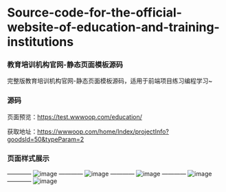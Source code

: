 # Source-code-for-the-official-website-of-education-and-training-institutions
### 教育培训机构官网-静态页面模板源码

完整版教育培训机构官网-静态页面模板源码，适用于前端项目练习编程学习~

### 源码

页面预览：https://test.wwwoop.com/education/

获取地址：https://wwwoop.com/home/Index/projectInfo?goodsId=50&typeParam=2

### 页面样式展示
————
![image](https://github.com/user-attachments/assets/6a2969d3-869e-48cc-b050-85ca9aec0989)
————
![image](https://github.com/user-attachments/assets/cb0ae4fd-0e40-41d3-93a9-c032120b6a0e)
————
![image](https://github.com/user-attachments/assets/0558d53f-24ef-434d-a2a6-366babb27223)
————
![image](https://github.com/user-attachments/assets/e4f9f20c-1a62-447f-9060-244fde52b417)
————
![image](https://github.com/user-attachments/assets/0a6763ee-9b9e-4a10-9d07-f1df4bb2e05a)
